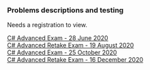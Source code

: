 ### Problems descriptions and testing  

Needs a registration to view.  

[C# Advanced Exam - 28 June 2020](https://judge.softuni.org/Contests/2444/CSharp-Advanced-Exam-28-June-2020)  
[C# Advanced Retake Exam - 19 August 2020](https://judge.softuni.org/Contests/2498/CSharp-Advanced-Retake-Exam-19-August-2020)  
[C# Advanced Exam - 25 October 2020](https://judge.softuni.org/Contests/2597/CSharp-Advanced-Exam-25-October-2020)  
[C# Advanced Retake Exam - 16 December 2020](https://judge.softuni.org/Contests/2698/CSharp-Advanced-Retake-Exam-16-December-2020)  
